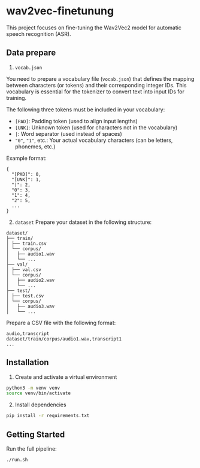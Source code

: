# wav2vec-finetunung
This project focuses on fine-tuning the Wav2Vec2 model for automatic speech recognition (ASR).

## Data prepare
1. `vocab.json`

You need to prepare a vocabulary file (`vocab.json`) that defines the mapping between characters (or tokens) and their corresponding integer IDs. This vocabulary is essential for the tokenizer to convert text into input IDs for training.

The following three tokens must be included in your vocabulary:
- `[PAD]`: Padding token (used to align input lengths)
- `[UNK]`: Unknown token (used for characters not in the vocabulary)
- `|`: Word separator (used instead of spaces)
- `"0"`, `"1"`, etc.: Your actual vocabulary characters (can be letters, phonemes, etc.)

Example format:

```
{
  "[PAD]": 0,
  "[UNK]": 1,
  "|": 2,
  "0": 3,
  "1": 4,
  "2": 5,
  ...
}
```
2. `dataset`
Prepare your dataset in the following structure:
```
dataset/
├── train/
│ ├── train.csv
│ └── corpus/
│   ├── audio1.wav
│   └── ...
├── val/
│ ├── val.csv
│ └── corpus/
│   ├── audio2.wav
│   └── ...
├── test/
│ ├── test.csv
│ └── corpus/
│   ├── audio3.wav
│   └── ...
```

Prepare a CSV file with the following format:
```
audio,transcript
dataset/train/corpus/audio1.wav,transcript1
...
```

## Installation
1. Create and activate a virtual environment
```bash
python3 -m venv venv
source venv/bin/activate
```

2. Install dependencies
```bash
pip install -r requirements.txt
```

## Getting Started
Run the full pipeline:
```bash
./run.sh
```
